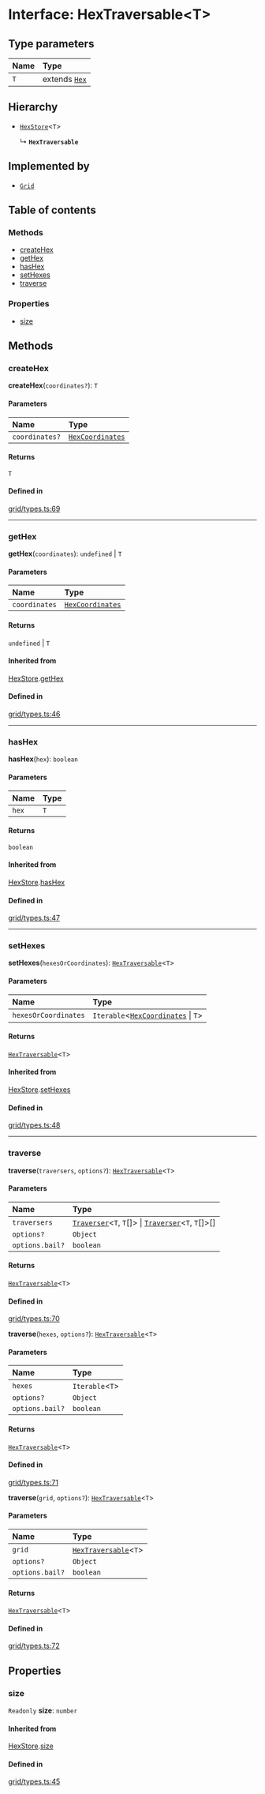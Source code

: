 # Interface: HexTraversable<T\>

## Type parameters

| Name | Type |
| :------ | :------ |
| `T` | extends [`Hex`](../classes/Hex.md) |

## Hierarchy

- [`HexStore`](HexStore.md)<`T`\>

  ↳ **`HexTraversable`**

## Implemented by

- [`Grid`](../classes/Grid.md)

## Table of contents

### Methods

- [createHex](HexTraversable.md#createHex)
- [getHex](HexTraversable.md#getHex)
- [hasHex](HexTraversable.md#hasHex)
- [setHexes](HexTraversable.md#setHexes)
- [traverse](HexTraversable.md#traverse)

### Properties

- [size](HexTraversable.md#size)

## Methods

### <a id="createHex" name="createHex"></a> createHex

**createHex**(`coordinates?`): `T`

#### Parameters

| Name | Type |
| :------ | :------ |
| `coordinates?` | [`HexCoordinates`](../index.md#HexCoordinates) |

#### Returns

`T`

#### Defined in

[grid/types.ts:69](https://github.com/flauwekeul/honeycomb/blob/5534b53/src/grid/types.ts#L69)

___

### <a id="getHex" name="getHex"></a> getHex

**getHex**(`coordinates`): `undefined` \| `T`

#### Parameters

| Name | Type |
| :------ | :------ |
| `coordinates` | [`HexCoordinates`](../index.md#HexCoordinates) |

#### Returns

`undefined` \| `T`

#### Inherited from

[HexStore](HexStore.md).[getHex](HexStore.md#getHex)

#### Defined in

[grid/types.ts:46](https://github.com/flauwekeul/honeycomb/blob/5534b53/src/grid/types.ts#L46)

___

### <a id="hasHex" name="hasHex"></a> hasHex

**hasHex**(`hex`): `boolean`

#### Parameters

| Name | Type |
| :------ | :------ |
| `hex` | `T` |

#### Returns

`boolean`

#### Inherited from

[HexStore](HexStore.md).[hasHex](HexStore.md#hasHex)

#### Defined in

[grid/types.ts:47](https://github.com/flauwekeul/honeycomb/blob/5534b53/src/grid/types.ts#L47)

___

### <a id="setHexes" name="setHexes"></a> setHexes

**setHexes**(`hexesOrCoordinates`): [`HexTraversable`](HexTraversable.md)<`T`\>

#### Parameters

| Name | Type |
| :------ | :------ |
| `hexesOrCoordinates` | `Iterable`<[`HexCoordinates`](../index.md#HexCoordinates) \| `T`\> |

#### Returns

[`HexTraversable`](HexTraversable.md)<`T`\>

#### Inherited from

[HexStore](HexStore.md).[setHexes](HexStore.md#setHexes)

#### Defined in

[grid/types.ts:48](https://github.com/flauwekeul/honeycomb/blob/5534b53/src/grid/types.ts#L48)

___

### <a id="traverse" name="traverse"></a> traverse

**traverse**(`traversers`, `options?`): [`HexTraversable`](HexTraversable.md)<`T`\>

#### Parameters

| Name | Type |
| :------ | :------ |
| `traversers` | [`Traverser`](../index.md#Traverser)<`T`, `T`[]\> \| [`Traverser`](../index.md#Traverser)<`T`, `T`[]\>[] |
| `options?` | `Object` |
| `options.bail?` | `boolean` |

#### Returns

[`HexTraversable`](HexTraversable.md)<`T`\>

#### Defined in

[grid/types.ts:70](https://github.com/flauwekeul/honeycomb/blob/5534b53/src/grid/types.ts#L70)

**traverse**(`hexes`, `options?`): [`HexTraversable`](HexTraversable.md)<`T`\>

#### Parameters

| Name | Type |
| :------ | :------ |
| `hexes` | `Iterable`<`T`\> |
| `options?` | `Object` |
| `options.bail?` | `boolean` |

#### Returns

[`HexTraversable`](HexTraversable.md)<`T`\>

#### Defined in

[grid/types.ts:71](https://github.com/flauwekeul/honeycomb/blob/5534b53/src/grid/types.ts#L71)

**traverse**(`grid`, `options?`): [`HexTraversable`](HexTraversable.md)<`T`\>

#### Parameters

| Name | Type |
| :------ | :------ |
| `grid` | [`HexTraversable`](HexTraversable.md)<`T`\> |
| `options?` | `Object` |
| `options.bail?` | `boolean` |

#### Returns

[`HexTraversable`](HexTraversable.md)<`T`\>

#### Defined in

[grid/types.ts:72](https://github.com/flauwekeul/honeycomb/blob/5534b53/src/grid/types.ts#L72)

## Properties

### <a id="size" name="size"></a> size

 `Readonly` **size**: `number`

#### Inherited from

[HexStore](HexStore.md).[size](HexStore.md#size)

#### Defined in

[grid/types.ts:45](https://github.com/flauwekeul/honeycomb/blob/5534b53/src/grid/types.ts#L45)

